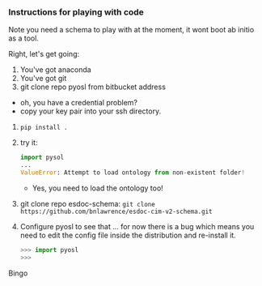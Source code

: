 
### Instructions for playing with code

Note you need a schema to play with at the moment, it wont boot ab initio as a tool.

Right, let's get going:


1. You've got anaconda
1. You've got git
1. git clone repo pyosl from bitbucket address
 - oh, you have a credential problem?
 - copy your key pair into your ssh directory.
1. ```pip install .```
2. try it:   

	~~~python
	import pysol
	...
	ValueError: Attempt to load ontology from non-existent folder!
	~~~

   - Yes, you need to load the ontology too!
3. git clone repo esdoc-schema: ```git clone https://github.com/bnlawrence/esdoc-cim-v2-schema.git```
4. Configure pyosl to see that ... for now there is a bug which means you need to edit the config file inside the distribution and re-install it.
   
   ~~~python
   >>> import pyosl
   >>>
   ~~~
Bingo
